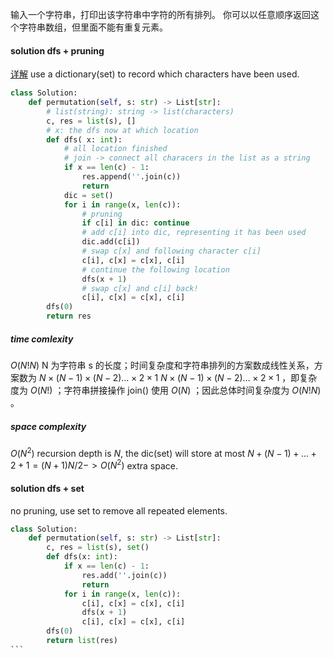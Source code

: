 输入一个字符串，打印出该字符串中字符的所有排列。
你可以以任意顺序返回这个字符串数组，但里面不能有重复元素。

#### solution dfs + pruning
[详解](https://leetcode-cn.com/problems/zi-fu-chuan-de-pai-lie-lcof/solution/mian-shi-ti-38-zi-fu-chuan-de-pai-lie-hui-su-fa-by/)
use a dictionary(set) to record which characters have been used.
```python
class Solution:
    def permutation(self, s: str) -> List[str]:
        # list(string): string -> list(characters)
        c, res = list(s), []
        # x: the dfs now at which location
        def dfs( x: int):
            # all location finished
            # join -> connect all characers in the list as a string
            if x == len(c) - 1:
                res.append(''.join(c))
                return  
            dic = set()
            for i in range(x, len(c)):
                # pruning
                if c[i] in dic: continue
                # add c[i] into dic, representing it has been used
                dic.add(c[i])
                # swap c[x] and following character c[i]
                c[i], c[x] = c[x], c[i]
                # continue the following location
                dfs(x + 1)
                # swap c[x] and c[i] back!
                c[i], c[x] = c[x], c[i]
        dfs(0)
        return res
```
##### time comlexity
$O(N!N)$ N 为字符串 s 的长度；时间复杂度和字符串排列的方案数成线性关系，方案数为 $N \times (N-1) \times (N-2) … \times 2 \times 1$ $N×(N−1)×(N−2)…×2×1$ ，即复杂度为 $O(N!)$ ；字符串拼接操作 join() 使用 $O(N)$ ；因此总体时间复杂度为 $O(N!N)$ 。


##### space complexity
$O(N^2)$ recursion depth is $N$, the dic(set) will store at most $N+(N-1)+...+2+1 = (N+1)N/2 -> O(N^2)$ extra space.

#### solution dfs + set
no pruning, use set to remove all repeated elements.
````python
class Solution:
    def permutation(self, s: str) -> List[str]:
        c, res = list(s), set()
        def dfs(x: int):
            if x == len(c) - 1:
                res.add(''.join(c))
                return 
            for i in range(x, len(c)):
                c[i], c[x] = c[x], c[i]
                dfs(x + 1)
                c[i], c[x] = c[x], c[i]
        dfs(0)
        return list(res)
```